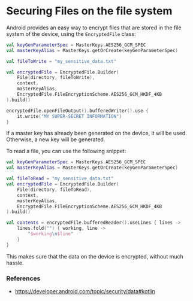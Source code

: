 # Securing Files on the file system

Android provides an easy way to encrypt files that are stored in the file system of the device, using the `EncryptedFile` class:

```kotlin
val keyGenParameterSpec = MasterKeys.AES256_GCM_SPEC
val masterKeyAlias = MasterKeys.getOrCreate(keyGenParameterSpec)

val fileToWrite = "my_sensitive_data.txt"

val encryptedFile = EncryptedFile.Builder(
    File(directory, fileToWrite),
    context,
    masterKeyAlias,
    EncryptedFile.FileEncryptionScheme.AES256_GCM_HKDF_4KB
).build()

encryptedFile.openFileOutput().bufferedWriter().use {
    it.write("MY SUPER-SECRET INFORMATION")
}
```

If a master key has already been generated on the device, it will be used. Otherwise, a new key will be generated.

To read a file, you can use the following snippet:

```kotlin
val keyGenParameterSpec = MasterKeys.AES256_GCM_SPEC
val masterKeyAlias = MasterKeys.getOrCreate(keyGenParameterSpec)

val fileToRead = "my_sensitive_data.txt"
val encryptedFile = EncryptedFile.Builder(
    File(directory, fileToRead),
    context,
    masterKeyAlias,
    EncryptedFile.FileEncryptionScheme.AES256_GCM_HKDF_4KB
).build()

val contents = encryptedFile.bufferedReader().useLines { lines ->
    lines.fold("") { working, line ->
        "$working\n$line"
    }
}
```

This makes sure that the data on the device is encrypted, without much hassle.

### References

- https://developer.android.com/topic/security/data#kotlin
